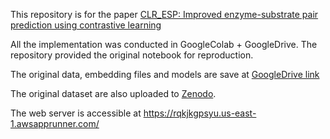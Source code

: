 
This repository is for the paper [CLR_ESP: Improved enzyme-substrate pair prediction  using contrastive learning](https://www.biorxiv.org/content/10.1101/2024.08.13.607829v1)

All the implementation was conducted in GoogleColab + GoogleDrive. The repository provided the original notebook for reproduction. 


The original data, embedding files and models are save at [GoogleDrive link](https://drive.google.com/drive/folders/1op-L1iG55gGDhSCCXT9z62c9kJhoQ769?usp=drive_link)

The original dataset are also uploaded to [Zenodo](https://zenodo.org/records/13891018).

The web server is accessible at https://rqkjkgpsyu.us-east-1.awsapprunner.com/
